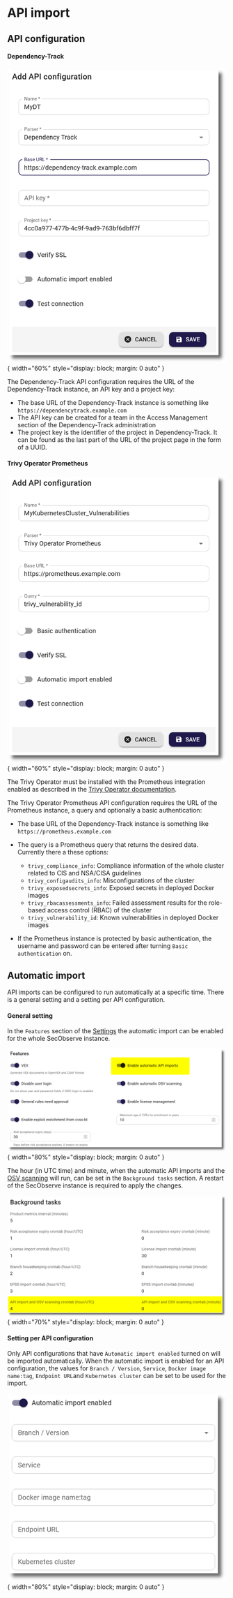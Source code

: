 # API import

## API configuration

#### Dependency-Track

![Dependency-Track API configuration](../assets/images/screenshot_api_import_dependency_track.png){ width="60%" style="display: block; margin: 0 auto" }

The Dependency-Track API configuration requires the URL of the Dependency-Track instance, an API key and a project key:

* The base URL of the Dependency-Track instance is something like `https://dependencytrack.example.com`
* The API key can be created for a team in the Access Management section of the Dependency-Track administration
* The project key is the identifier of the project in Dependency-Track. It can be found as the last part of the URL of the project page in the form of a UUID.

#### Trivy Operator Prometheus

![Trivy Operator Prometheus API configuration](../assets/images/screenshot_api_import_trivy_prometheus.png){ width="60%" style="display: block; margin: 0 auto" }

The Trivy Operator must be installed with the Prometheus integration enabled as described in the [Trivy Operator documentation](https://aquasecurity.github.io/trivy-operator/v0.22.0/tutorials/grafana-dashboard/).

The Trivy Operator Prometheus API configuration requires the URL of the Prometheus instance, a query and optionally a basic authentication:

* The base URL of the Dependency-Track instance is something like `https://prometheus.example.com`
* The query is a Prometheus query that returns the desired data. Currently there a these options:

    * `trivy_compliance_info`: Compliance information of the whole cluster related to CIS and NSA/CISA guidelines
    * `trivy_configaudits_info`: Misconfigurations of the cluster
    * `trivy_exposedsecrets_info`: Exposed secrets in deployed Docker images
    * `trivy_rbacassessments_info`: Failed assessment results for the role-based access control (RBAC) of the cluster
    * `trivy_vulnerability_id`: Known vulnerabilities in deployed Docker images

* If the Prometheus instance is protected by basic authentication, the username and password can be entered after turning `Basic authentication` on.

## Automatic import

API imports can be configured to run automatically at a specific time. There is a general setting and a setting per API configuration.

#### General setting

In the `Features` section of the [Settings](../getting_started/configuration.md#admininistration-in-secobserve) the automatic import can be enabled for the whole SecObserve instance.

![Settings automatic API import](../assets/images/screenshot_settings_automatic_api_import.png){ width="80%" style="display: block; margin: 0 auto" }

The hour (in UTC time) and minute, when the automatic API imports and the [OSV scanning](./osv_scan.md/#automatic-import) will run, can be set in the `Background tasks`  section. A restart of the SecObserve instance is required to apply the changes.

![Settings automatic API import](../assets/images/screenshot_settings_background_api_osv.png){ width="70%" style="display: block; margin: 0 auto" }

#### Setting per API configuration

Only API configurations that have `Automatic import enabled` turned on will be imported automatically. When the automatic import is enabled for an API configuration, the values for `Branch / Version`, `Service`, `Docker image name:tag`, `Endpoint URL`and `Kubernetes cluster` can be set to be used for the import.

![Automatic API import enabled](../assets/images/screenshot_automatic_api_import_enabled.png){ width="80%" style="display: block; margin: 0 auto" }
